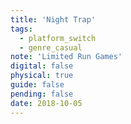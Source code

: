 ```yaml
---
title: 'Night Trap'
tags:
  - platform_switch
  - genre_casual
note: 'Limited Run Games'
digital: false
physical: true
guide: false
pending: false
date: 2018-10-05
---
```

